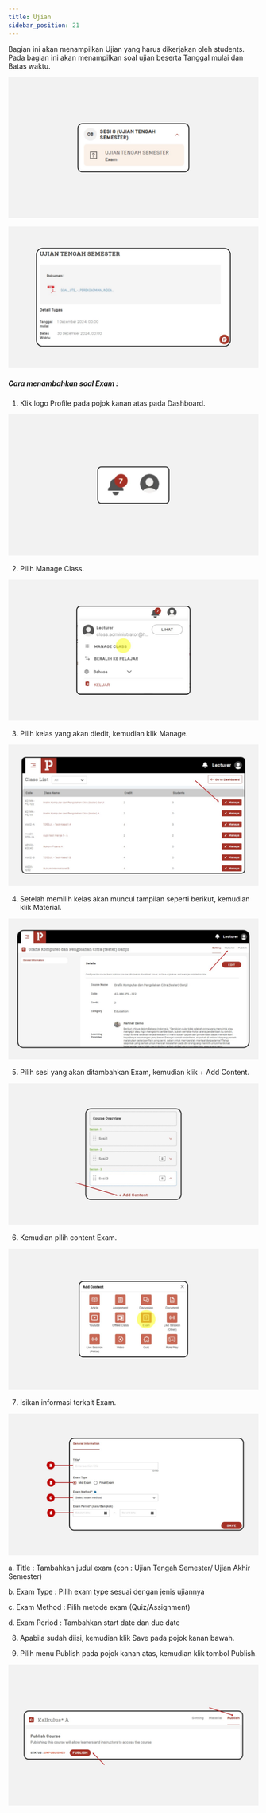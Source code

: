 ```yaml
---
title: Ujian
sidebar_position: 21
---
```

Bagian ini akan menampilkan Ujian yang harus dikerjakan oleh students. Pada bagian ini akan menampilkan soal ujian beserta Tanggal mulai dan Batas waktu.

![](/img/degree-lecture-exam-7.jpg)

![](/img/degree-lecture-exam-5.jpg)

##### **Cara menambahkan soal Exam :**

1. Klik logo Profile pada pojok kanan atas pada Dashboard.

![](/img/degree-lecture-manage-class.jpg)

2. Pilih Manage Class.

![](/img/degree-lecture-manage-class-2.jpg)

3. Pilih kelas yang akan diedit, kemudian klik Manage.

![](/img/degree-lecture-manage-class-3.jpg)

4. Setelah memilih kelas akan muncul tampilan seperti berikut, kemudian klik Material.

![](/img/degree-lecture-manage-class-4.jpg)

5. Pilih sesi yang akan ditambahkan Exam, kemudian klik + Add Content.

![](/img/articlee-5.jpg)

6. Kemudian pilih content Exam.

![](/img/degree-lecture-exam-3.jpg)

7. Isikan informasi terkait Exam.

![](/img/degree-lecture-exam-4.jpg)

a. Title : Tambahkan judul exam (con : Ujian Tengah Semester/ Ujian Akhir Semester)

b. Exam Type : Pilih exam type sesuai dengan jenis ujiannya

c. Exam Method : Pilih metode exam (Quiz/Assignment)

d. Exam Period : Tambahkan start date dan due date



8. Apabila sudah diisi, kemudian klik Save pada pojok kanan bawah.

9. Pilih menu Publish pada pojok kanan atas, kemudian klik tombol Publish.

![](/img/degree-lecture-publish.jpg)
